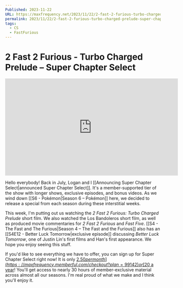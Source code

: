 ```yaml
---
Published: 2023-11-22
URL: https://maxfrequency.net/2023/11/22/2-fast-2-furious-turbo-charged-prelude-super-chapter-select/
permalink: 2023/11/22/2-fast-2-furious-turbo-charged-prelude-super-chapter-select/
tags:
  - CS
  - FastFurious
---
```

# 2 Fast 2 Furious - Turbo Charged Prelude – Super Chapter Select

<div class=iframe-container>
<iframe width="560" height="315" src="https://www.youtube-nocookie.com/embed/TnX03XaX9qs?si=2HTTq8dL0GjjnV-g" title="YouTube video player" frameborder="0" allow="accelerometer; autoplay; clipboard-write; encrypted-media; gyroscope; picture-in-picture; web-share" allowfullscreen></iframe>
</div>

Hello everybody! Back in July, Logan and I [[Announcing Super Chapter Select|announced Super Chapter Select]]. It's a member-supported tier of the show with longer shows, exclusive episodes, and bonus videos. As we wind down [[S6 - Pokémon|Season 6 – Pokémon]] here, we decided to release a special from each season during these interstitial weeks.

This week, I'm putting out us watching the *2 Fast 2 Furious: Turbo Charged Prelude* short film. We also watched the Los Bandoleros short film, as well as produced movie commentaries for *2 Fast 2 Furious* and *Fast Five*. [[S4 - The Fast and The Furious|Season 4 – The Fast and the Furious]] also has an [[S4E12 - Better Luck Tomorrow|exclusive episode]] discussing *Better Luck Tomorrow*, one of Justin Lin's first films and Han's first appearance. We hope you enjoy seeing this stuff. 

If you'd like to see everything we have to offer, you can sign up for Super Chapter Select right now! It is only [$2.50 per month](https://maxfrequency.memberful.com/checkout?plan=99142) or [$20 a year](https://maxfrequency.memberful.com/checkout?plan=76115)! You'll get access to nearly 30 hours of member-exclusive material across almost all our seasons. I'm real proud of what we make and I think you'll enjoy it.